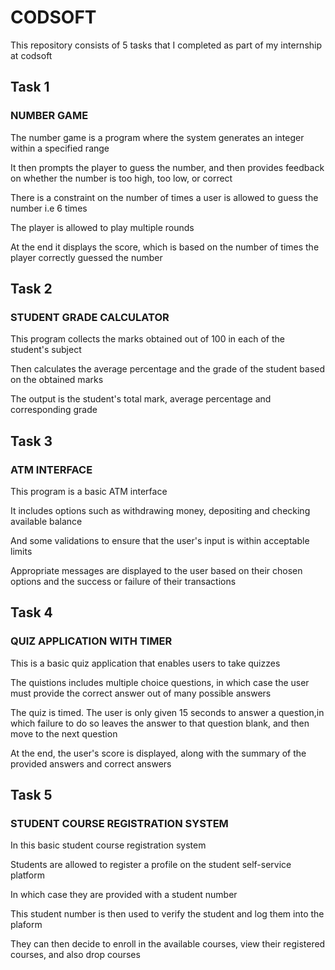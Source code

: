 <h1>CODSOFT</h1>
<p>This repository consists of 5 tasks that I completed as part of my internship at codsoft</p>

<h2>Task 1</h2>
<h3>NUMBER GAME</h3>
<p>The number game is a program where the system generates an integer within a specified range</p>
<p>It then prompts the player to guess the number, and then provides feedback on whether the number is too high, too low, or correct</p>
<p>There is a constraint on the number of times a user is allowed to guess the number i.e 6 times</p>
<p>The player is allowed to play multiple rounds</p>
<p>At the end it displays the score, which is based on the number of times the player correctly guessed the number</p>

<h2>Task 2</h2>
<h3>STUDENT GRADE CALCULATOR</h3>
<p>This program collects the marks obtained out of 100 in each of the student's subject</p>
<p>Then calculates the average percentage and the grade of the student based on the obtained marks</p>
<p>The output is the student's total mark, average percentage and corresponding grade</p>

<h2>Task 3</h2>
<h3>ATM INTERFACE</h3>
<p>This program is a basic ATM interface</p>
<p>It includes options such as withdrawing money, depositing and checking available balance</p>
<p>And some validations to ensure that the user's input is within acceptable limits</p>
<p>Appropriate messages are displayed to the user based on their chosen options and the success or failure of their transactions</p>

<h2>Task 4</h2>
<h3>QUIZ APPLICATION WITH TIMER</h3>
<p>This is a basic quiz application that enables users to take quizzes</p>
<p>The quistions includes multiple choice questions, in which case the user must provide the correct answer out of many possible answers</p>
<p>The quiz is timed. The user is only given 15 seconds to answer a question,in which failure to do so leaves the answer to that question blank, and then move to the next question</p>
<p>At the end, the user's score is displayed, along with the summary of the provided answers and correct answers</p>

<h2>Task 5</h2>
<h3>STUDENT COURSE REGISTRATION SYSTEM</h3>
<p>In this basic student course registration system</p>
<p>Students are allowed to register a profile on the student self-service platform</p>
<p>In which case they are provided with a student number</p>
<p>This student number is then used to verify the student and log them into the plaform</p>
<p>They can then decide to enroll in the available courses, view their registered courses, and also drop courses</p>
